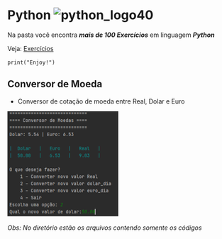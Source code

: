 # Python ![python_logo40](https://user-images.githubusercontent.com/73141520/109433053-2337c680-79ed-11eb-99c7-b2c614225e04.png)

Na pasta você encontra __*mais de 100 Exercícios*__ em linguagem __*Python*__

Veja: [Exercícios](https://github.com/lbbruno/Python/tree/main/Exercicios)
```
print("Enjoy!")
```

## Conversor de Moeda
* Conversor de cotação de moeda entre Real, Dolar e Euro
<img src="/img/conversor_moeda.png">

_*Obs: No diretório estão os arquivos contendo somente os códigos*_
